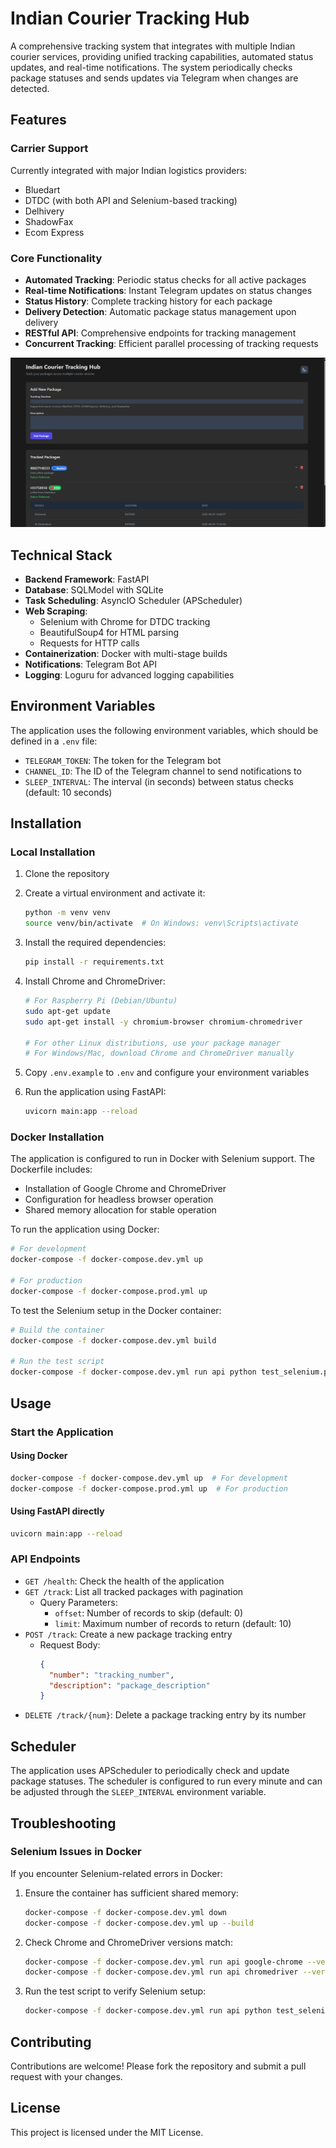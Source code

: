 # Indian Courier Tracking Hub

A comprehensive tracking system that integrates with multiple Indian courier services, providing unified tracking capabilities, automated status updates, and real-time notifications. The system periodically checks package statuses and sends updates via Telegram when changes are detected.

## Features

### Carrier Support

Currently integrated with major Indian logistics providers:

- Bluedart
- DTDC (with both API and Selenium-based tracking)
- Delhivery
- ShadowFax
- Ecom Express

### Core Functionality

- **Automated Tracking**: Periodic status checks for all active packages
- **Real-time Notifications**: Instant Telegram updates on status changes
- **Status History**: Complete tracking history for each package
- **Delivery Detection**: Automatic package status management upon delivery
- **RESTful API**: Comprehensive endpoints for tracking management
- **Concurrent Tracking**: Efficient parallel processing of tracking requests

![alt text](image.png)

## Technical Stack

- **Backend Framework**: FastAPI
- **Database**: SQLModel with SQLite
- **Task Scheduling**: AsyncIO Scheduler (APScheduler)
- **Web Scraping**:
  - Selenium with Chrome for DTDC tracking
  - BeautifulSoup4 for HTML parsing
  - Requests for HTTP calls
- **Containerization**: Docker with multi-stage builds
- **Notifications**: Telegram Bot API
- **Logging**: Loguru for advanced logging capabilities

## Environment Variables

The application uses the following environment variables, which should be defined in a `.env` file:

- `TELEGRAM_TOKEN`: The token for the Telegram bot
- `CHANNEL_ID`: The ID of the Telegram channel to send notifications to
- `SLEEP_INTERVAL`: The interval (in seconds) between status checks (default: 10 seconds)

## Installation

### Local Installation

1. Clone the repository
2. Create a virtual environment and activate it:
   ```bash
   python -m venv venv
   source venv/bin/activate  # On Windows: venv\Scripts\activate
   ```
3. Install the required dependencies:
   ```bash
   pip install -r requirements.txt
   ```
4. Install Chrome and ChromeDriver:

   ```bash
   # For Raspberry Pi (Debian/Ubuntu)
   sudo apt-get update
   sudo apt-get install -y chromium-browser chromium-chromedriver

   # For other Linux distributions, use your package manager
   # For Windows/Mac, download Chrome and ChromeDriver manually
   ```

5. Copy `.env.example` to `.env` and configure your environment variables
6. Run the application using FastAPI:
   ```bash
   uvicorn main:app --reload
   ```

### Docker Installation

The application is configured to run in Docker with Selenium support. The Dockerfile includes:

- Installation of Google Chrome and ChromeDriver
- Configuration for headless browser operation
- Shared memory allocation for stable operation

To run the application using Docker:

```bash
# For development
docker-compose -f docker-compose.dev.yml up

# For production
docker-compose -f docker-compose.prod.yml up
```

To test the Selenium setup in the Docker container:

```bash
# Build the container
docker-compose -f docker-compose.dev.yml build

# Run the test script
docker-compose -f docker-compose.dev.yml run api python test_selenium.py
```

## Usage

### Start the Application

#### Using Docker

```bash
docker-compose -f docker-compose.dev.yml up  # For development
docker-compose -f docker-compose.prod.yml up  # For production
```

#### Using FastAPI directly

```bash
uvicorn main:app --reload
```

### API Endpoints

- `GET /health`: Check the health of the application
- `GET /track`: List all tracked packages with pagination
  - Query Parameters:
    - `offset`: Number of records to skip (default: 0)
    - `limit`: Maximum number of records to return (default: 10)
- `POST /track`: Create a new package tracking entry
  - Request Body:
    ```json
    {
      "number": "tracking_number",
      "description": "package_description"
    }
    ```
- `DELETE /track/{num}`: Delete a package tracking entry by its number

## Scheduler

The application uses APScheduler to periodically check and update package statuses. The scheduler is configured to run every minute and can be adjusted through the `SLEEP_INTERVAL` environment variable.

## Troubleshooting

### Selenium Issues in Docker

If you encounter Selenium-related errors in Docker:

1. Ensure the container has sufficient shared memory:

   ```bash
   docker-compose -f docker-compose.dev.yml down
   docker-compose -f docker-compose.dev.yml up --build
   ```

2. Check Chrome and ChromeDriver versions match:

   ```bash
   docker-compose -f docker-compose.dev.yml run api google-chrome --version
   docker-compose -f docker-compose.dev.yml run api chromedriver --version
   ```

3. Run the test script to verify Selenium setup:
   ```bash
   docker-compose -f docker-compose.dev.yml run api python test_selenium.py
   ```

## Contributing

Contributions are welcome! Please fork the repository and submit a pull request with your changes.

## License

This project is licensed under the MIT License.
